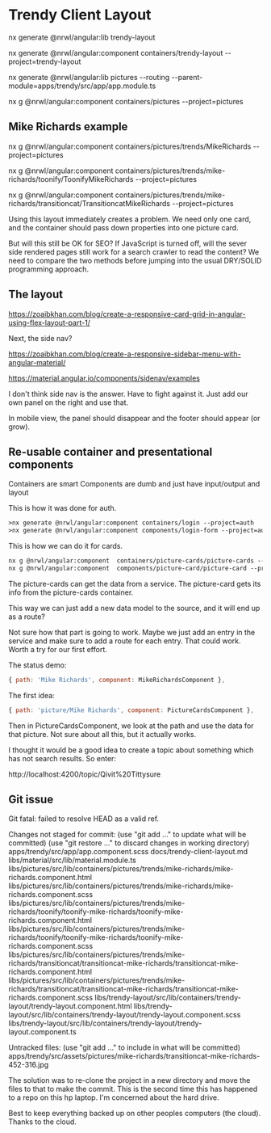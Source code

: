 # Trendy Client Layout

nx generate @nrwl/angular:lib trendy-layout

nx generate @nrwl/angular:component containers/trendy-layout --project=trendy-layout

nx generate @nrwl/angular:lib pictures --routing --parent-module=apps/trendy/src/app/app.module.ts

nx g @nrwl/angular:component  containers/pictures --project=pictures

## Mike Richards example

nx g @nrwl/angular:component  containers/pictures/trends/MikeRichards --project=pictures

nx g @nrwl/angular:component  containers/pictures/trends/mike-richards/toonify/ToonifyMikeRichards --project=pictures

nx g @nrwl/angular:component  containers/pictures/trends/mike-richards/transitioncat/TransitioncatMikeRichards --project=pictures

Using this layout immediately creates a problem.  We need only one card, and the container should pass down properties into one picture card.

But will this still be OK for SEO?  If JavaScript is turned off, will the sever side rendered pages still work for a search crawler to read the content?  We need to compare the two methods before jumping into the usual DRY/SOLID programming approach.

## The layout

https://zoaibkhan.com/blog/create-a-responsive-card-grid-in-angular-using-flex-layout-part-1/

Next, the side nav?

https://zoaibkhan.com/blog/create-a-responsive-sidebar-menu-with-angular-material/

https://material.angular.io/components/sidenav/examples

I don't think side nav is the answer.  Have to fight against it.
Just add our own panel on the right and use that.

In mobile view, the panel should disappear and the footer should appear (or grow).

## Re-usable container and presentational components

Containers are smart
Components are dumb and just have input/output and layout

This is how it was done for auth.

```txt
>nx generate @nrwl/angular:component containers/login --project=auth
>nx generate @nrwl/angular:component components/login-form --project=auth
```

This is how we can do it for cards.

```txt
nx g @nrwl/angular:component  containers/picture-cards/picture-cards --project=pictures
nx g @nrwl/angular:component  components/picture-card/picture-card --project=pictures
```

The picture-cards can get the data from a service.
The picture-card gets its info from the picture-cards container.

This way we can just add a new data model to the source, and it will end up as a route?

Not sure how that part is going to work.  Maybe we just add an entry in the service and make sure to add a route for each entry.  That could work.  Worth a try for our first effort.

The status demo:

```js
{ path: 'Mike Richards', component: MikeRichardsComponent },
```

The first idea:

```js
{ path: 'picture/Mike Richards', component: PictureCardsComponent },
```

Then in PictureCardsComponent, we look at the path and use the data for that picture.  Not sure about all this, but it actually works.

I thought it would be a good idea to create a topic about something which has not search results.  So enter:

http://localhost:4200/topic/Qivit%20Tittysure

## Git issue

Git fatal: failed to resolve HEAD as a valid ref.

Changes not staged for commit:
  (use "git add <file>..." to update what will be committed)
  (use "git restore <file>..." to discard changes in working directory)
apps/trendy/src/app/app.component.scss
docs/trendy-client-layout.md
libs/material/src/lib/material.module.ts
libs/pictures/src/lib/containers/pictures/trends/mike-richards/mike-richards.component.html      
libs/pictures/src/lib/containers/pictures/trends/mike-richards/mike-richards.component.scss      
libs/pictures/src/lib/containers/pictures/trends/mike-richards/toonify/toonify-mike-richards/toonify-mike-richards.component.html
libs/pictures/src/lib/containers/pictures/trends/mike-richards/toonify/toonify-mike-richards/toonify-mike-richards.component.scss
libs/pictures/src/lib/containers/pictures/trends/mike-richards/transitioncat/transitioncat-mike-richards/transitioncat-mike-richards.component.html
libs/pictures/src/lib/containers/pictures/trends/mike-richards/transitioncat/transitioncat-mike-richards/transitioncat-mike-richards.component.scss
libs/trendy-layout/src/lib/containers/trendy-layout/trendy-layout.component.html
libs/trendy-layout/src/lib/containers/trendy-layout/trendy-layout.component.scss
libs/trendy-layout/src/lib/containers/trendy-layout/trendy-layout.component.ts

Untracked files:
  (use "git add <file>..." to include in what will be committed)
        apps/trendy/src/assets/pictures/mike-richards/transitioncat-mike-richards-452-316.jpg

The solution was to re-clone the project in a new directory and move the files to that to make the commit.  This is the second time this has happened to a repo on this hp laptop.  I'm concerned about the hard drive.

Best to keep everything backed up on other peoples computers (the cloud).  Thanks to the cloud.
